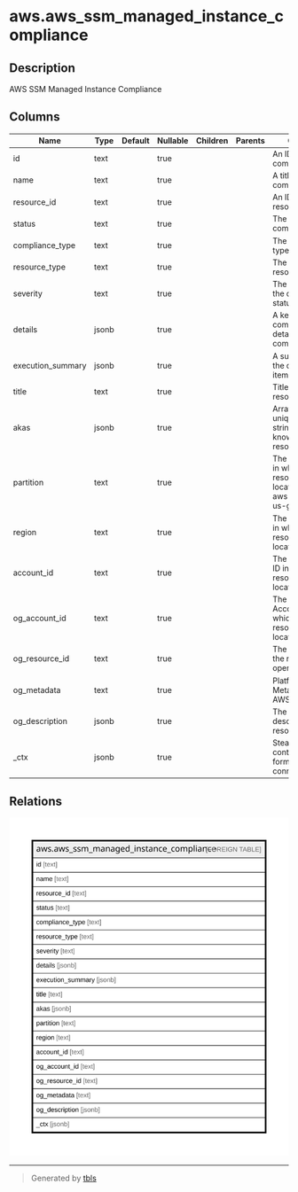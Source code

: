# aws.aws_ssm_managed_instance_compliance

## Description

AWS SSM Managed Instance Compliance

## Columns

| Name | Type | Default | Nullable | Children | Parents | Comment |
| ---- | ---- | ------- | -------- | -------- | ------- | ------- |
| id | text |  | true |  |  | An ID for the compliance item. |
| name | text |  | true |  |  | A title for the compliance item. |
| resource_id | text |  | true |  |  | An ID for the resource. |
| status | text |  | true |  |  | The status of the compliance item. |
| compliance_type | text |  | true |  |  | The compliance type. |
| resource_type | text |  | true |  |  | The type of resource. |
| severity | text |  | true |  |  | The severity of the compliance status. |
| details | jsonb |  | true |  |  | A key-value combination details for the compliance item. |
| execution_summary | jsonb |  | true |  |  | A summary for the compliance item. |
| title | text |  | true |  |  | Title of the resource. |
| akas | jsonb |  | true |  |  | Array of globally unique identifier strings (also known as) for the resource. |
| partition | text |  | true |  |  | The AWS partition in which the resource is located (aws, aws-cn, or aws-us-gov). |
| region | text |  | true |  |  | The AWS Region in which the resource is located. |
| account_id | text |  | true |  |  | The AWS Account ID in which the resource is located. |
| og_account_id | text |  | true |  |  | The Platform Account ID in which the resource is located. |
| og_resource_id | text |  | true |  |  | The unique ID of the resource in opengovernance. |
| og_metadata | text |  | true |  |  | Platform Metadata of the AWS resource. |
| og_description | jsonb |  | true |  |  | The full model description of the resource |
| _ctx | jsonb |  | true |  |  | Steampipe context in JSON form, e.g. connection_name. |

## Relations

![er](aws.aws_ssm_managed_instance_compliance.svg)

---

> Generated by [tbls](https://github.com/k1LoW/tbls)

